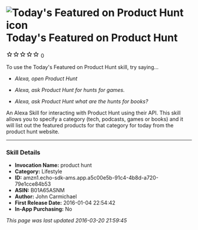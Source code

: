 # &nbsp;<img src="https://github.com/dale3h/alexa-skills-list/raw/master/skills/todays-featured-on-product-hunt/B01A65ASNM/app_icon" alt="Today&#39;s Featured on Product Hunt icon" width="36"> Today's Featured on Product Hunt
![0 stars](../../../images/ic_star_border_black_18dp_1x.png)![0 stars](../../../images/ic_star_border_black_18dp_1x.png)![0 stars](../../../images/ic_star_border_black_18dp_1x.png)![0 stars](../../../images/ic_star_border_black_18dp_1x.png)![0 stars](../../../images/ic_star_border_black_18dp_1x.png) 0

To use the Today's Featured on Product Hunt skill, try saying...

* *Alexa, open Product Hunt*

* *Alexa, ask Product Hunt for hunts for games.*

* *Alexa, ask Product Hunt what are the hunts for books?*

An Alexa Skill for interacting with Product Hunt using their API. This skill allows you to specify a category (tech, podcasts, games or books) and it will list out the featured products for that category for today from the product hunt website.

***

### Skill Details

* **Invocation Name:** product hunt
* **Category:** Lifestyle
* **ID:** amzn1.echo-sdk-ams.app.a5c00e5b-91c4-4b8d-a720-79e1cce84b53
* **ASIN:** B01A65ASNM
* **Author:** John Carmichael
* **First Release Date:** 2016-01-04 22:54:42
* **In-App Purchasing:** No

*This page was last updated 2016-03-20 21:59:45*
